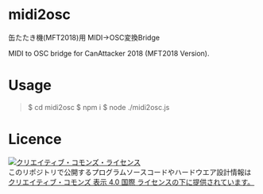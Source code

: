 # midi2osc

缶たたき機(MFT2018)用 MIDI→OSC変換Bridge

MIDI to OSC bridge for CanAttacker 2018 (MFT2018 Version).

# Usage

> $ cd midi2osc
> $ npm i
> $ node ./midi2osc.js

# Licence

<a rel="license" href="http://creativecommons.org/licenses/by/4.0/"><img alt="クリエイティブ・コモンズ・ライセンス" style="border-width:0" src="https://i.creativecommons.org/l/by/4.0/80x15.png" /></a><br />このリポジトリで公開するプログラムソースコードやハードウエア設計情報は <a rel="license" href="http://creativecommons.org/licenses/by/4.0/">クリエイティブ・コモンズ 表示 4.0 国際 ライセンスの下に提供されています。</a>
